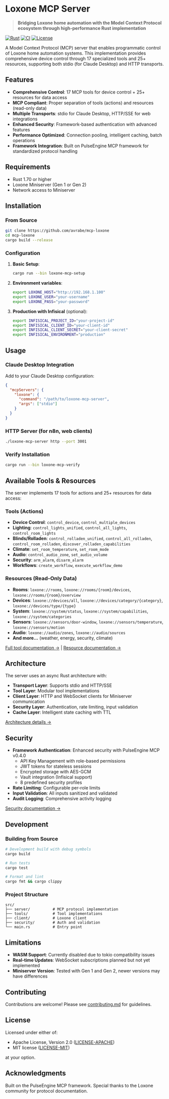 # Loxone MCP Server

> **Bridging Loxone home automation with the Model Context Protocol ecosystem through high-performance Rust implementation**

[![Rust](https://img.shields.io/badge/rust-1.70+-orange.svg)](https://www.rust-lang.org)
[![CI](https://github.com/avrabe/mcp-loxone/actions/workflows/ci.yml/badge.svg)](https://github.com/avrabe/mcp-loxone/actions)
[![License](https://img.shields.io/badge/license-MIT%20OR%20Apache--2.0-blue.svg)](LICENSE)

A Model Context Protocol (MCP) server that enables programmatic control of Loxone home automation systems. This implementation provides comprehensive device control through 17 specialized tools and 25+ resources, supporting both stdio (for Claude Desktop) and HTTP transports.

## Features

- **Comprehensive Control**: 17 MCP tools for device control + 25+ resources for data access
- **MCP Compliant**: Proper separation of tools (actions) and resources (read-only data)
- **Multiple Transports**: stdio for Claude Desktop, HTTP/SSE for web integrations  
- **Enhanced Security**: Framework-based authentication with advanced features
- **Performance Optimized**: Connection pooling, intelligent caching, batch operations
- **Framework Integration**: Built on PulseEngine MCP framework for standardized protocol handling

## Requirements

- Rust 1.70 or higher
- Loxone Miniserver (Gen 1 or Gen 2)
- Network access to Miniserver

## Installation

### From Source

```bash
git clone https://github.com/avrabe/mcp-loxone
cd mcp-loxone
cargo build --release
```

### Configuration

1. **Basic Setup**:
   ```bash
   cargo run --bin loxone-mcp-setup
   ```

2. **Environment variables**:
   ```bash
   export LOXONE_HOST="http://192.168.1.100"
   export LOXONE_USER="your-username"
   export LOXONE_PASS="your-password"
   ```

3. **Production with Infisical** (optional):
   ```bash
   export INFISICAL_PROJECT_ID="your-project-id"
   export INFISICAL_CLIENT_ID="your-client-id"
   export INFISICAL_CLIENT_SECRET="your-client-secret"
   export INFISICAL_ENVIRONMENT="production"
   ```

## Usage

### Claude Desktop Integration

Add to your Claude Desktop configuration:

```json
{
  "mcpServers": {
    "loxone": {
      "command": "/path/to/loxone-mcp-server",
      "args": ["stdio"]
    }
  }
}
```

### HTTP Server (for n8n, web clients)

```bash
./loxone-mcp-server http --port 3001
```

### Verify Installation

```bash
cargo run --bin loxone-mcp-verify
```

## Available Tools & Resources

The server implements 17 tools for actions and 25+ resources for data access:

### Tools (Actions)
- **Device Control**: `control_device`, `control_multiple_devices`
- **Lighting**: `control_lights_unified`, `control_all_lights`, `control_room_lights` 
- **Blinds/Rolladen**: `control_rolladen_unified`, `control_all_rolladen`, `control_room_rolladen`, `discover_rolladen_capabilities`
- **Climate**: `set_room_temperature`, `set_room_mode`
- **Audio**: `control_audio_zone`, `set_audio_volume`
- **Security**: `arm_alarm`, `disarm_alarm`
- **Workflows**: `create_workflow`, `execute_workflow_demo`

### Resources (Read-Only Data)
- **Rooms**: `loxone://rooms`, `loxone://rooms/{room}/devices`, `loxone://rooms/{room}/overview`
- **Devices**: `loxone://devices/all`, `loxone://devices/category/{category}`, `loxone://devices/type/{type}`
- **System**: `loxone://system/status`, `loxone://system/capabilities`, `loxone://system/categories`
- **Sensors**: `loxone://sensors/door-window`, `loxone://sensors/temperature`, `loxone://sensors/motion`
- **Audio**: `loxone://audio/zones`, `loxone://audio/sources`
- **And more...** (weather, energy, security, climate)

[Full tool documentation →](docs/tools_reference.md) | [Resource documentation →](docs/resources.md)

## Architecture

The server uses an async Rust architecture with:

- **Transport Layer**: Supports stdio and HTTP/SSE
- **Tool Layer**: Modular tool implementations
- **Client Layer**: HTTP and WebSocket clients for Miniserver communication
- **Security Layer**: Authentication, rate limiting, input validation
- **Cache Layer**: Intelligent state caching with TTL

[Architecture details →](docs/architecture.md)

## Security

- **Framework Authentication**: Enhanced security with PulseEngine MCP v0.4.0
  - API Key Management with role-based permissions
  - JWT tokens for stateless sessions  
  - Encrypted storage with AES-GCM
  - Vault integration (Infisical support)
  - 8 predefined security profiles
- **Rate Limiting**: Configurable per-role limits
- **Input Validation**: All inputs sanitized and validated
- **Audit Logging**: Comprehensive activity logging

[Security documentation →](docs/security.md)

## Development

### Building from Source

```bash
# Development build with debug symbols
cargo build

# Run tests
cargo test

# Format and lint
cargo fmt && cargo clippy
```

### Project Structure

```
src/
├── server/          # MCP protocol implementation
├── tools/           # Tool implementations
├── client/          # Loxone client
├── security/        # Auth and validation
└── main.rs          # Entry point
```

## Limitations

- **WASM Support**: Currently disabled due to tokio compatibility issues
- **Real-time Updates**: WebSocket subscriptions planned but not yet implemented
- **Miniserver Version**: Tested with Gen 1 and Gen 2, newer versions may have differences

## Contributing

Contributions are welcome! Please see [contributing.md](contributing.md) for guidelines.

## License

Licensed under either of:

- Apache License, Version 2.0 ([LICENSE-APACHE](LICENSE-APACHE))
- MIT license ([LICENSE-MIT](LICENSE-MIT))

at your option.

## Acknowledgments

Built on the PulseEngine MCP framework. Special thanks to the Loxone community for protocol documentation.